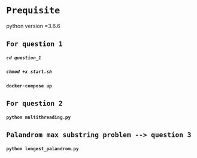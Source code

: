 # `Prequisite`
python version =3.6.6

## `For question 1`
##### `cd question_1`
##### `chmod +x start.sh`
#### `docker-compose up`

## `For question 2`
#### `python multithreading.py`

## `Palandrom max substring problem --> question 3`
#### `python longest_palandrom.py`
